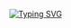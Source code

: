 [![Typing SVG](https://readme-typing-svg.herokuapp.com?color=52A1BE&center=true&lines=Hello+!+I'm+Dylan+!+%F0%9F%98%81+)](https://www.linkedin.com/in/dbutelle/)
